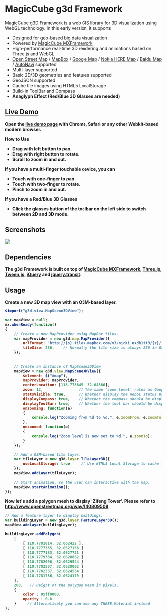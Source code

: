 # MagicCube g3d Framework
MagicCube g3D Framework is a web GIS library for 3D visualization using WebGL technology. In this early version, it supports
* Designed for geo-based big data visualization
* Powered by [MagicCube MXFramework](https://github.com/MagicCube/mxframework-core)
* High-performance real-time 3D rendering and animations based on Three.js and WebGL
* [Open Street Map](http://www.openstreetmap.org/) / [MapBox](http://www.mapbox.com) / [Google Map](https://maps.google.com/) / [Nokia HERE Map](http://here.com/) / [Baidu Map](http://map.baidu.com/) / [AutoNavi](http://www.autonavi.com/) supported
* Multi-layer supported
* Basic 2D/3D geometries and features supported
* GeoJSON supported
* Cache tile images using HTML5 LocalStorage
* Build-in ToolBar and Compass
* <b>Anaglyph Effect (Red/Blue 3D Glasses are needed)<b>

## [Live Demo](http://magiccube.github.io/g3d/)

Open the [live demo page](http://magiccube.github.io/g3d/) with Chrome, Safari or any other Webkit-based modern browser.

<b>How to Use</b>
* Drag with left button to pan.
* Drag with right button to rotate.
* Scroll to zoom in and out.

<b>If you have a multi-finger touchable device, you can</b>
* Touch with one-finger to pan.
* Touch with two-finger to rotate.
* Pinch to zoom in and out.

<b>If you have a Red/Blue 3D Glasses</b>
* Click the glasses button of the toolbar on the left side to switch between 2D and 3D mode.

## Screenshots
![](https://raw.githubusercontent.com/MagicCube/g3d/master/screenshots/index.png)

## Dependencies
The g3d Framework is built on top of [MagicCube MXFramework](https://github.com/MagicCube/mxframework-core), [Three.js](threejs.org/), [Tween.js](https://github.com/sole/tween.js), [jQuery](http://jquery.com) and [jquery.transit](https://github.com/rstacruz/jquery.transit).

## Usage
Create a new 3D map view with an OSM-based layer.
```javascript
$import("g3d.view.MapScene3DView");

var mapView = null;
mx.whenReady(function()
{
    // Create a new MapProvider using MapBox tiles.
    var mapProvider = new g3d.map.MapProvider({
        urlFormat: "http://{s}.tiles.mapbox.com/v3/nicki.uxdh1tt9/{z}/{x}/{y}.png32",
        tileSize: 256,    // Normally the tile size is always 256 in OSM and Google
    });
    
    
    // Create an instance of MapScene3DView
    mapView = new g3d.view.MapScene3DView({
        $element: $("#map"),
        mapProvider: mapProvider,
        centerLocation: [118.778845, 32.04386],
        zoom: 12,                // The same 'zoom level' rules as Google Map.
        statsVisible: true,      // Whether display the WebGL status bar.
        displayCompass: true,    // Whether the compass should be displayed.
        displayToolBar: true,    // Whether the tool bar should be displayed.
        onzooming: function(e)
        {
            console.log("Zooming from %d to %d.", e.zoomFrom, e.zoomTo);
        },
        onzoomed: function(e)
        {
            console.log("Zoom level is now set to %d.", e.zoomTo);
        }
    });

    // Add a OSM-based tile layer.
    var tileLayer = new g3d.layer.TileLayer3D({
        useLocalStorage: true     // Use HTML5 Local Storage to cache the tiles.
    });
    mapView.addLayer(tileLayer);
    
    // Start animation, so the user can interactive with the map.
    mapView.startAnimation();
});
```


Now let's add a polygon mesh to display 'Zifeng Tower'.
Please refer to http://www.openstreetmap.org/way/140809508
```javascript
// Add a feature layer to diaplay buildings.
var buildingLayer = new g3d.layer.FeatureLayer3D();
mapView.addLayer(buildingLayer);

buildingLayer.addPolygon(
    [
        [ 118.7781014, 32.062422 ],
        [ 118.7777385, 32.0627166 ],
        [ 118.7777183, 32.0627721 ],
        [ 118.7779384, 32.0628862 ],
        [ 118.7782096, 32.0629544 ],
        [ 118.7782587, 32.0629002 ],
        [ 118.7782337, 32.0624534 ],
        [ 118.7781786, 32.0624179 ]
    ],
    200,   // Height of the polygon mesh in pixels.
    {
        color : 0xff0000,
        opacity : 0.8
    }     // Alternatively you can use any THREE.Material instead
);
```

